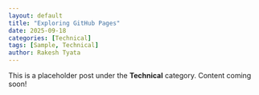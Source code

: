 ```yaml
---
layout: default
title: "Exploring GitHub Pages"
date: 2025-09-18
categories: [Technical]
tags: [Sample, Technical]
author: Rakesh Tyata
---
```


This is a placeholder post under the **Technical** category. Content coming soon!
